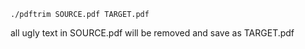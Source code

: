 

```
./pdftrim SOURCE.pdf TARGET.pdf
```

all ugly text in SOURCE.pdf will be removed and save as TARGET.pdf
